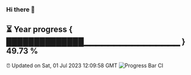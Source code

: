 ### Hi there 👋
⏳ Year progress { ██████████████▁▁▁▁▁▁▁▁▁▁▁▁▁▁▁▁ } 49.73 %
---
⏰ Updated on Sat, 01 Jul 2023 12:09:58 GMT
![Progress Bar CI](https://github.com/Moyi321/Moyi321/workflows/Progress%20Bar%20CI/badge.svg)
